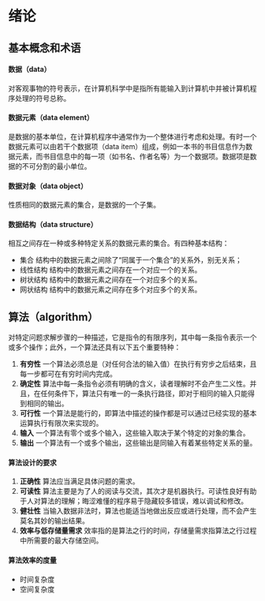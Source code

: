 # 绪论 #

## 基本概念和术语 ##

#### 数据（data） ####

对客观事物的符号表示，在计算机科学中是指所有能输入到计算机中并被计算机程序处理的符号总称。

#### 数据元素（data element）

是数据的基本单位，在计算机程序中通常作为一个整体进行考虑和处理。有时一个数据元素可以由若干个数据项（data item）组成，例如一本书的书目信息作为数据元素，而书目信息中的每一项（如书名、作者名等）为一个数据项。数据项是数据的不可分割的最小单位。

#### 数据对象（data object） ####

性质相同的数据元素的集合，是数据的一个子集。

#### 数据结构（data structure）

相互之间存在一种或多种特定关系的数据元素的集合。有四种基本结构：

- 集合  结构中的数据元素之间除了“同属于一个集合”的关系外，别无关系；
- 线性结构  结构中的数据元素之间存在一个对应一个的关系。
- 树状结构  结构中的数据元素之间存在一个对应多个的关系。
- 网状结构  结构中的数据元素之间存在多个对应多个的关系。

## 算法（algorithm）

对特定问题求解步骤的一种描述，它是指令的有限序列，其中每一条指令表示一个或多个操作；此外，一个算法还具有以下五个重要特种：

1. **有穷性**  一个算法必须总是（对任何合法的输入值）在执行有穷步之后结束，且每一步都可在有穷时间内完成。  
2. **确定性**  算法中每一条指令必须有明确的含义，读者理解时不会产生二义性。并且，在任何条件下，算法只有唯一的一条执行路径，即对于相同的输入只能得到相同的输出。
3. **可行性**   一个算法是能行的，即算法中描述的操作都是可以通过已经实现的基本运算执行有限次来实现的。
4. **输入**  一个算法有零个或多个输入，这些输入取决于某个特定的对象的集合。
5. **输出**  一个算法有一个或多个输出，这些输出是同输入有着某些特定关系的量。

#### 算法设计的要求 ####

1. **正确性**  算法应当满足具体问题的需求。
2. **可读性**  算法主要是为了人的阅读与交流，其次才是机器执行。可读性良好有助于人对算法的理解；晦涩难懂的程序易于隐藏较多错误，难以调试和修改。
3. **健壮性** 当输入数据非法时，算法也能适当地做出反应或进行处理，而不会产生莫名其妙的输出结果。
4. **效率与低存储量需求**  效率指的是算法之行的时间，存储量需求指算法之行过程中所需要的最大存储空间。

#### 算法效率的度量 ####

- 时间复杂度
- 空间复杂度